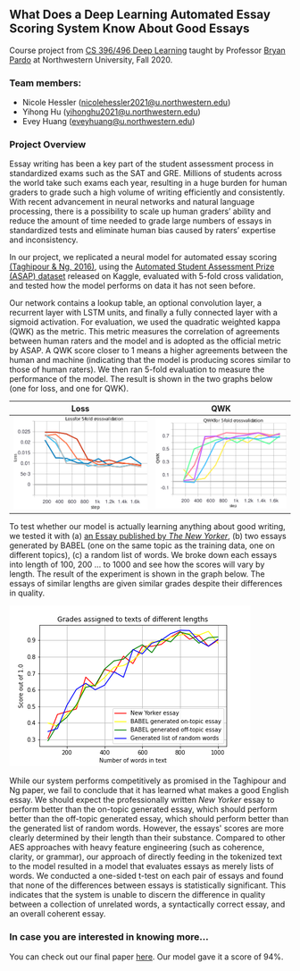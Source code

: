 ## What Does a Deep Learning Automated Essay Scoring System Know About Good Essays
Course project from [CS 396/496 Deep Learning](https://interactiveaudiolab.github.io/teaching/deeplearning.html#top) taught by Professor [Bryan Pardo](https://users.cs.northwestern.edu/~pardo/) at Northwestern University, Fall 2020.


### Team members:

- Nicole Hessler ([nicolehessler2021@u.northwestern.edu](nicolehessler2021@u.northwestern.edu))
- Yihong Hu ([yihonghu2021@u.northwestern.edu](yihonghu2021@u.northwestern.edu))
- Evey Huang ([eveyhuang@u.northwestern.edu](eveyhuang@u.northwestern.edu))


### Project Overview
Essay writing has been a key part of the student assessment process in standardized exams such as the SAT and GRE. Millions of students across the world take such exams each year, resulting in a huge burden for human graders to grade such a high volume of writing efficiently and consistently. With recent advancement in neural networks and natural language processing, there is a possibility to scale up human graders’ ability and reduce the amount of time needed to grade large numbers of essays in standardized tests and eliminate human bias caused by raters’ expertise and inconsistency.

In our project, we replicated a neural model for automated essay scoring [(Taghipour & Ng, 2016)](https://www.aclweb.org/anthology/D16-1193.pdf), using the [Automated Student Assessment Prize (ASAP) dataset](https://www.kaggle.com/c/asap-aes) released on Kaggle, evaluated with 5-fold cross validation, and tested how the model performs on data it has not seen before.

Our network contains a lookup table, an optional convolution layer, a recurrent layer with LSTM units, and finally a fully connected layer with a sigmoid activation. For evaluation, we used the quadratic weighted kappa (QWK) as the metric. This metric measures the correlation of agreements between human raters and the model and is adopted as the official metric by ASAP. A QWK score closer to 1 means a higher agreements between the human and machine (indicating that the model is producing scores similar to those of human raters). We then ran 5-fold evaluation to measure the performance of the model. The result is shown in the two graphs below (one for loss, and one for QWK).

Loss          |  QWK
:-------------------------:|:-------------------------:
![img1](val_loss1.svg)  |  ![img2](val_qwk1.svg)


To test whether our model is actually learning anything about good writing, we tested it with (a) [an Essay published by _The New Yorker_](https://www.newyorker.com/business/currency/are-computers-making-society-more-unequal ), (b) two essays generated by BABEL (one on the same topic as the training data, one on different topics), (c) a random list of words. We broke down each essays into length of 100, 200 ... to 1000 and see how the scores will vary by length. The result of the experiment is shown in the graph below. The essays of similar lengths are given similar grades despite their differences in quality.

![img3](grades_by_length.png)

While our system performs competitively as promised in the Taghipour and Ng paper, we fail to conclude that it has learned what makes a good English essay. We should expect the professionally written _New Yorker_ essay to perform better than the on-topic generated essay, which should perform better than the off-topic generated essay, which should perform better than the generated list of random words. However, the essays' scores are more clearly determined by their length than their substance. Compared to other AES approaches with heavy feature engineering (such as coherence, clarity, or grammar), our approach of directly feeding in the tokenized text to the model resulted in a model that evaluates essays as merely lists of words. We conducted a one-sided t-test on each pair of essays and found that none of the differences between essays is statistically significant. This indicates that the system is unable to discern the difference in quality between a collection of unrelated words, a syntactically correct essay, and an overall coherent essay.

### In case you are interested in knowing more...
You can check out our final paper [here](finalpaper_HHH.pdf). Our model gave it a score of 94%.
